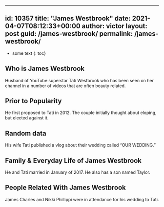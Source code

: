  ---
id: 10357
title: "James Westbrook"
date: 2021-04-07T08:12:33+00:00
author: victor
layout: post
guid: /james-westbrook/
permalink: /james-westbrook/
---

* some text
{: toc}

## Who is James Westbrook

Husband of YouTube superstar Tati Westbrook who has been seen on her channel in a number of videos that are often beauty related.

## Prior to Popularity

He first proposed to Tati in 2012. The couple initially thought about eloping, but elected against it.

## Random data

His wife Tati published a vlog about their wedding called &#8220;OUR WEDDING.&#8221;

## Family & Everyday Life of James Westbrook

He and Tati married in January of 2017. He also has a son named Taylor.

## People Related With James Westbrook

James Charles and Nikki Phillippi were in attendance for his wedding to Tati.
 